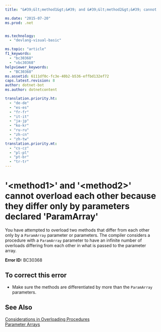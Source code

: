 ```yaml
---
title: "&#39;&lt;method1&gt;&#39; and &#39;&lt;method2&gt;&#39; cannot overload each other because they differ only by parameters declared &#39;ParamArray&#39;"

ms.date: "2015-07-20"
ms.prod: .net


ms.technology: 
  - "devlang-visual-basic"

ms.topic: "article"
f1_keywords: 
  - "bc30368"
  - "vbc30368"
helpviewer_keywords: 
  - "BC30368"
ms.assetid: 6111df0c-fc3e-40b2-b536-effbd132ef72
caps.latest.revision: 8
author: dotnet-bot
ms.author: dotnetcontent

translation.priority.ht: 
  - "de-de"
  - "es-es"
  - "fr-fr"
  - "it-it"
  - "ja-jp"
  - "ko-kr"
  - "ru-ru"
  - "zh-cn"
  - "zh-tw"
translation.priority.mt: 
  - "cs-cz"
  - "pl-pl"
  - "pt-br"
  - "tr-tr"
---
```

# &#39;&lt;method1&gt;&#39; and &#39;&lt;method2&gt;&#39; cannot overload each other because they differ only by parameters declared &#39;ParamArray&#39;
You have attempted to overload two methods that differ from each other only by a `ParamArray` parameter or parameters. The compiler considers a procedure with a `ParamArray` parameter to have an infinite number of overloads differing from each other in what is passed to the parameter array.  
  
 **Error ID:** BC30368  
  
## To correct this error  
  
-   Make sure the methods are differentiated by more than the `ParamArray` parameters.  
  
## See Also  
 [Considerations in Overloading Procedures](../../visual-basic/programming-guide/language-features/procedures/considerations-in-overloading-procedures.md)   
 [Parameter Arrays](../../visual-basic/programming-guide/language-features/procedures/parameter-arrays.md)
